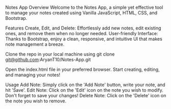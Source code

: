 Notes App
Overview
Welcome to the Notes App, a simple yet effective tool to manage your notes created using Vanilla JavaScript, HTML, CSS, and 
Bootstrap.

Features
Create, Edit, and Delete: Effortlessly add new notes, edit existing ones, and remove them when no longer needed.
User-friendly Interface: Thanks to Bootstrap, enjoy a clean, responsive, and intuitive UI that makes note management a 
breeze.

Clone the repo in your local machine using git clone git@github.com:AryanT10/Notes-App.git

Open the index.html file in your preferred browser.
Start creating, editing, and managing your notes!

Usage
Add Note: Simply click on the 'Add Note' button, write your note, and hit 'Save'.
Edit Note: Click on the 'Edit' icon on the note you wish to modify. Don't forget to save your changes!
Delete Note: Click on the 'Delete' icon on the note you wish to remove.

